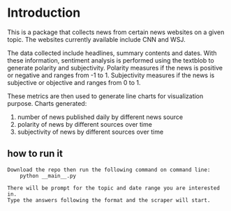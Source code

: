 # Introduction

This is a package that collects news from certain news websites on a given topic. 
The websites currently available include CNN and WSJ.

The data collected include headlines, summary contents and dates.
With these information, sentiment analysis is performed using the textblob
to generate polarity and subjectivity. Polarity measures if the news is positive or negative and ranges from -1 to 1.
Subjectivity measures if the news is subjective or objective and ranges from 0 to 1.

These metrics are then used to generate line charts for visualization purpose.
Charts generated:
1. number of news published daily by different news source
2. polarity of news by different sources over time
3. subjectivity of news by different sources over time

    
## how to run it
    Download the repo then run the following command on command line:
        python __main__.py 
    
    There will be prompt for the topic and date range you are interested in.
    Type the answers following the format and the scraper will start.